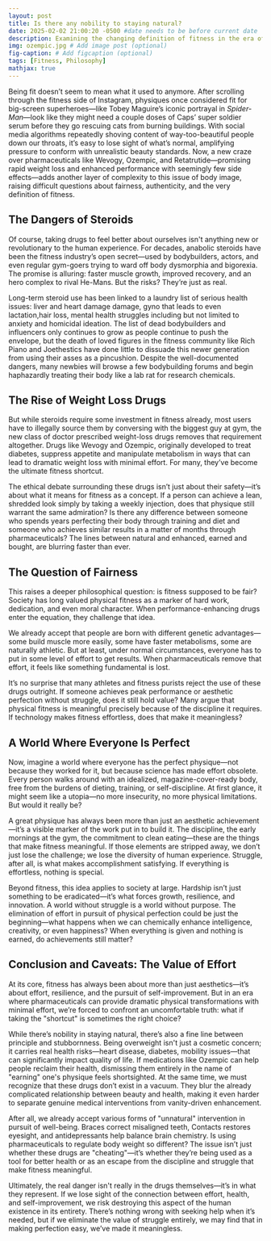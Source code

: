 ```yaml
---
layout: post
title: Is there any nobility to staying natural?
date: 2025-02-02 21:00:20 -0500 #date needs to be before current date 
description: Examining the changing definition of fitness in the era of pharmaceuticals and social media. 
img: ozempic.jpg # Add image post (optional)
fig-caption: # Add figcaption (optional)
tags: [Fitness, Philosophy]
mathjax: true
---
```


Being fit doesn’t seem to mean what it used to anymore. After scrolling through the fitness side of Instagram, physiques once considered fit for big-screen superheroes—like Tobey Maguire’s iconic portrayal in *Spider-Man*—look like they might need a couple doses of Caps’ super soldier serum before they go rescuing cats from burning buildings. With social media algorithms repeatedly shoving content of way-too-beautiful people down our throats, it’s easy to lose sight of what’s normal, amplifying pressure to conform with unrealistic beauty standards. Now, a new craze over pharmaceuticals like Wevogy, Ozempic, and Retatrutide—promising rapid weight loss and enhanced performance with seemingly few side effects—adds another layer of complexity to this issue of body image, raising difficult questions about fairness, authenticity, and the very definition of fitness.

## The Dangers of Steroids

Of course, taking drugs to feel better about ourselves isn't anything new or revolutionary to the human experience. For decades, anabolic steroids have been the fitness industry’s open secret—used by bodybuilders, actors, and even regular gym-goers trying to ward off body dysmorphia and bigorexia. The promise is alluring: faster muscle growth, improved recovery, and an hero complex to rival He-Mans. But the risks? They’re just as real.

Long-term steroid use has been linked to a laundry list of serious health issues: liver and heart damage damage, gyno that leads to even lactation,hair loss, mental health struggles including but not limited to anxiety and homicidal ideation. The list of dead bodybuilders and influencers only continues to grow as people continue to push the envelope, but the death of loved figures in the fitness community like Rich Piano and Joethestics have done little to dissuade this newer generation from using their asses as a pincushion. Despite the well-documented dangers, many newbies will browse a few bodybuilding forums and begin haphazardly treating their body like a lab rat for research chemicals. 

## The Rise of Weight Loss Drugs

But while steroids require some investment in fitness already, most users have to illegally source them by conversing with the biggest guy at gym, the new class of doctor prescribed weight-loss drugs removes that requirement altogether. Drugs like Wevogy and Ozempic, originally developed to treat diabetes, suppress appetite and manipulate metabolism in ways that can lead to dramatic weight loss with minimal effort. For many, they’ve become the ultimate fitness shortcut. 

The ethical debate surrounding these drugs isn’t just about their safety—it’s about what it means for fitness as a concept. If a person can achieve a lean, shredded look simply by taking a weekly injection, does that physique still warrant the same admiration? Is there any difference between someone who spends years perfecting their body through training and diet and someone who achieves similar results in a matter of months through pharmaceuticals? The lines between natural and enhanced, earned and bought, are blurring faster than ever.

## The Question of Fairness

This raises a deeper philosophical question: is fitness supposed to be fair? Society has long valued physical fitness as a marker of hard work, dedication, and even moral character. When performance-enhancing drugs enter the equation, they challenge that idea. 

We already accept that people are born with different genetic advantages—some build muscle more easily, some have faster metabolisms, some are naturally athletic. But at least, under normal circumstances, everyone has to put in some level of effort to get results. When pharmaceuticals remove that effort, it feels like something fundamental is lost.

It’s no surprise that many athletes and fitness purists reject the use of these drugs outright. If someone achieves peak performance or aesthetic perfection without struggle, does it still hold value? Many argue that physical fitness is meaningful precisely because of the discipline it requires. If technology makes fitness effortless, does that make it meaningless?

## A World Where Everyone Is Perfect

Now, imagine a world where everyone has the perfect physique—not because they worked for it, but because science has made effort obsolete. Every person walks around with an idealized, magazine-cover-ready body, free from the burdens of dieting, training, or self-discipline. At first glance, it might seem like a utopia—no more insecurity, no more physical limitations. But would it really be?

A great physique has always been more than just an aesthetic achievement—it’s a visible marker of the work put in to build it. The discipline, the early mornings at the gym, the commitment to clean eating—these are the things that make fitness meaningful. If those elements are stripped away, we don’t just lose the challenge; we lose the diversity of human experience. Struggle, after all, is what makes accomplishment satisfying. If everything is effortless, nothing is special.

Beyond fitness, this idea applies to society at large. Hardship isn’t just something to be eradicated—it’s what forces growth, resilience, and innovation. A world without struggle is a world without purpose. The elimination of effort in pursuit of physical perfection could be just the beginning—what happens when we can chemically enhance intelligence, creativity, or even happiness? When everything is given and nothing is earned, do achievements still matter?

## Conclusion and Caveats: The Value of Effort

At its core, fitness has always been about more than just aesthetics—it’s about effort, resilience, and the pursuit of self-improvement. But in an era where pharmaceuticals can provide dramatic physical transformations with minimal effort, we’re forced to confront an uncomfortable truth: what if taking the "shortcut" is sometimes the right choice?

While there’s nobility in staying natural, there’s also a fine line between principle and stubbornness. Being overweight isn't just a cosmetic concern; it carries real health risks—heart disease, diabetes, mobility issues—that can significantly impact quality of life. If medications like Ozempic can help people reclaim their health, dismissing them entirely in the name of "earning" one's physique feels shortsighted. At the same time, we must recognize that these drugs don’t exist in a vacuum. They blur the already complicated relationship between beauty and health, making it even harder to separate genuine medical interventions from vanity-driven enhancement.

After all, we already accept various forms of "unnatural" intervention in pursuit of well-being. Braces correct misaligned teeth, Contacts restores eyesight, and antidepressants help balance brain chemistry. Is using pharmaceuticals to regulate body weight so different? The issue isn’t just whether these drugs are "cheating"—it’s whether they’re being used as a tool for better health or as an escape from the discipline and struggle that make fitness meaningful.

Ultimately, the real danger isn't really in the drugs themselves—it’s in what they represent. If we lose sight of the connection between effort, health, and self-improvement, we risk destroying this aspect of the human existence in its entirety. There’s nothing wrong with seeking help when it’s needed, but if we eliminate the value of struggle entirely, we may find that in making perfection easy, we’ve made it meaningless.
